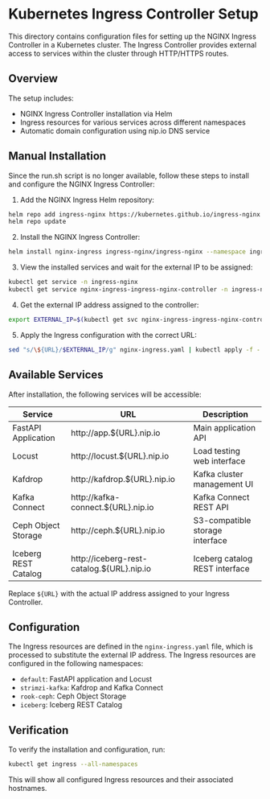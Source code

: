 # Kubernetes Ingress Controller Setup

This directory contains configuration files for setting up the NGINX Ingress Controller in a Kubernetes cluster. The Ingress Controller provides external access to services within the cluster through HTTP/HTTPS routes.

## Overview

The setup includes:

- NGINX Ingress Controller installation via Helm
- Ingress resources for various services across different namespaces
- Automatic domain configuration using nip.io DNS service

## Manual Installation

Since the run.sh script is no longer available, follow these steps to install and configure the NGINX Ingress Controller:

1. Add the NGINX Ingress Helm repository:
```bash
helm repo add ingress-nginx https://kubernetes.github.io/ingress-nginx
helm repo update
```

2. Install the NGINX Ingress Controller:
```bash
helm install nginx-ingress ingress-nginx/ingress-nginx --namespace ingress-nginx --create-namespace
```

3. View the installed services and wait for the external IP to be assigned:
```bash
kubectl get service -n ingress-nginx
kubectl get service nginx-ingress-ingress-nginx-controller -n ingress-nginx
```

4. Get the external IP address assigned to the controller:
```bash
export EXTERNAL_IP=$(kubectl get svc nginx-ingress-ingress-nginx-controller -n ingress-nginx -o jsonpath='{.status.loadBalancer.ingress[0].ip}')
```

5. Apply the Ingress configuration with the correct URL:
```bash
sed "s/\${URL}/$EXTERNAL_IP/g" nginx-ingress.yaml | kubectl apply -f -
```

## Available Services

After installation, the following services will be accessible:

| Service | URL | Description |
|---------|-----|-------------|
| FastAPI Application | http://app.${URL}.nip.io | Main application API |
| Locust | http://locust.${URL}.nip.io | Load testing web interface |
| Kafdrop | http://kafdrop.${URL}.nip.io | Kafka cluster management UI |
| Kafka Connect | http://kafka-connect.${URL}.nip.io | Kafka Connect REST API |
| Ceph Object Storage | http://ceph.${URL}.nip.io | S3-compatible storage interface |
| Iceberg REST Catalog | http://iceberg-rest-catalog.${URL}.nip.io | Iceberg catalog REST interface |

Replace `${URL}` with the actual IP address assigned to your Ingress Controller.

## Configuration

The Ingress resources are defined in the `nginx-ingress.yaml` file, which is processed to substitute the external IP address. The Ingress resources are configured in the following namespaces:

- `default`: FastAPI application and Locust
- `strimzi-kafka`: Kafdrop and Kafka Connect
- `rook-ceph`: Ceph Object Storage
- `iceberg`: Iceberg REST Catalog

## Verification

To verify the installation and configuration, run:

```bash
kubectl get ingress --all-namespaces
```

This will show all configured Ingress resources and their associated hostnames.
